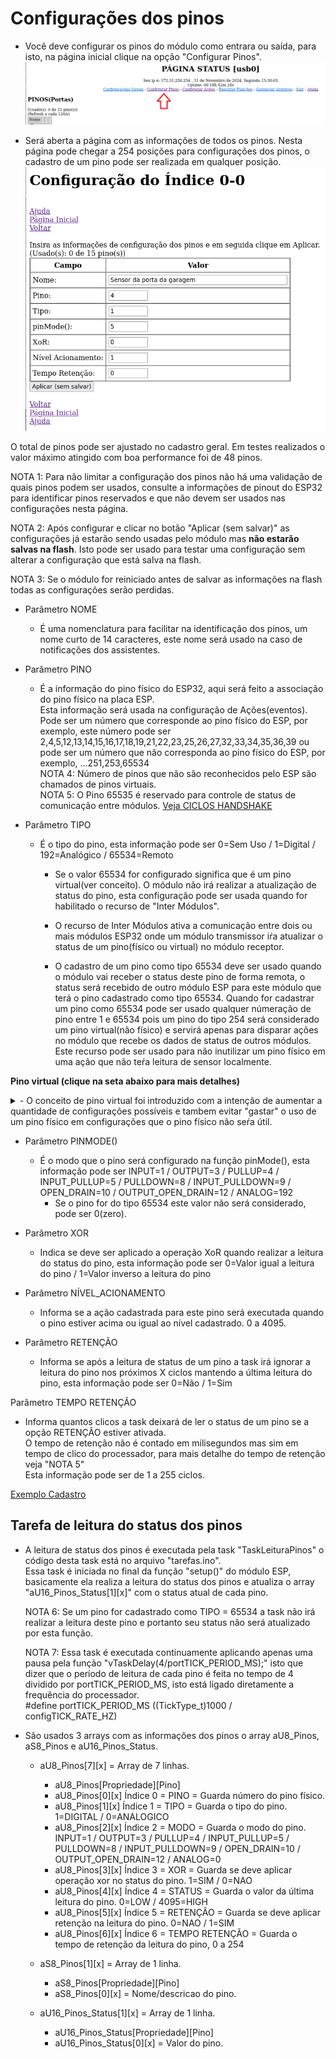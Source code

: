 # Configurações dos pinos

- Você deve configurar os pinos do módulo como entrara ou saída, para isto, na página inicial clique na opção "Configurar Pinos".<br>
![image](https://github.com/rede-analista/smcr/blob/develop/manual/telas/c_pinos_t0.png)


- Será aberta a página com as informações de todos os pinos. Nesta página pode chegar a 254 posições para configurações dos pinos, o cadastro de um pino pode ser realizada em qualquer posição.<br>
![image](https://github.com/rede-analista/smcr/blob/develop/manual/telas/c_pinos_t1.png)


O total de pinos pode ser ajustado no cadastro geral. Em testes realizados o valor máximo atingido com boa performance foi de 48 pinos.<br>


NOTA 1: Para não limitar a configuração dos pinos não há uma validação de quais pinos podem ser usados, consulte a informações de pinout do ESP32 para identificar pinos reservados e que não devem ser usados nas configurações nesta página.<br>

NOTA 2: Após configurar e clicar no botão "Aplicar (sem salvar)" as configurações já estarão sendo usadas pelo módulo mas **não estarão salvas na flash**. Isto pode ser usado para testar uma configuração sem alterar a configuração que está salva na flash.<br>

NOTA 3: Se o módulo for reiniciado antes de salvar as informações na flash todas as configurações serão perdidas.<br>

- Parâmetro NOME
  - É uma nomenclatura para facilitar na identificação dos pinos, um nome curto de 14 caracteres, este nome será usado na caso de notificações dos assistentes.

- Parâmetro PINO
  - É a informação do pino físico do ESP32, aqui será feito a associação do pino físico na placa ESP.<br>
    Esta informação será usada na configuração de Ações(eventos).<br>
    Pode ser um número que corresponde ao pino físico do ESP, por exemplo, este número pode ser 2,4,5,12,13,14,15,16,17,18,19,21,22,23,25,26,27,32,33,34,35,36,39 ou pode ser um número que não corresponda ao pino físico do ESP, por exemplo, ...251,253,65534<br>
    NOTA 4: Número de pinos que não são reconhecidos pelo ESP são chamados de pinos virtuais.<br>
    NOTA 5: O Pino 65535 é reservado para controle de status de comunicação entre módulos. [Veja CICLOS HANDSHAKE](intermod.md)

- Parâmetro TIPO
  - É o tipo do pino, esta informação pode ser 0=Sem Uso / 1=Digital / 192=Analógico / 65534=Remoto<br>
  
    - Se o valor 65534 for configurado significa que é um pino virtual(ver conceito). O módulo não irá realizar a atualização de status do pino, esta configuração pode ser usada quando for habilitado o recurso de "Inter Módulos".<br>

    - O recurso de Inter Módulos ativa a comunicação entre dois ou mais módulos ESP32 onde um módulo transmissor iŕa atualizar o status de um pino(físico ou virtual) no módulo receptor.<br>
    
    - O cadastro de um pino como tipo 65534 deve ser usado quando o módulo vai receber o status deste pino de forma remota, o status será recebido de outro módulo ESP para este módulo que terá o pino cadastrado como tipo 65534. Quando for cadastrar um pino como 65534 pode ser usado qualquer númeração de pino entre 1 e 65534 pois um pino do tipo 254 será considerado um pino virtual(não físico) e servirá apenas para disparar ações no módulo que recebe os dados de status de outros módulos. Este recurso pode ser usado para não inutilizar um pino físico em uma ação que não teŕa leitura de sensor localmente.

**Pino virtual (clique na seta abaixo para mais detalhes)**
<details>
<summary>- O conceito de pino virtual foi introduzido com a intenção de aumentar a quantidade de configurações possíveis e tambem evitar "gastar" o uso de um pino físico em configurações que o pino físico não seŕa útil.</summary>

- Considere um ambiente em que tem vários módulos com várias funções, neste tipo de ambiente facilmente voce pode se impedido de usar pinos iguais entre módulos devido a conflito de identificação de pinos, ou ainda ter poucos pinos disponíveis para realizar suas configurações.<br>

![image](https://github.com/rede-analista/smcr/assets/66534023/dad9435f-d5d1-4067-8ddc-a44d8a553e3c)

<br>
<br>
<br>
<br>
  - Imagine de voce possui um módulo que tem um botão e um buzzer como se fosse uma campainha no portão.<br>
  - Imagine que também possui um segundo módulo que fica dentro de casa para receber a informação que a campainha foi acionada.<br>
<br>
<br>
<br>
<br>
<br>
<br>
- Exemplo de funcionamento SEM USAR o recurso de pino virtual.<br>

![image](https://github.com/rede-analista/smcr/assets/66534023/03f72273-b3f5-430e-bd5b-9b980666265d)


<br>
<br>  
  - Veja que o pino de origem precisa se o mesmo nas duas placas. Considerando que uma placa esp possui em média 25 pinos GPIO, poderíamos ter no máximo 12 pinos de entrada e 12 pinos de saída póis para cada saída precisamos de uma entrada.<br>
    - Pino Origem == Pino de entrada == Pino de sensor (botão, reed switch, etc.).<br>
    - Pino Destino == Pino de saída == Pino de controle (buzzer, led, relé, etc.).<br>
  - Para acionar uma saída(pino destino) é preciso ter uma entrada(pino origem).<br>
  - Quando o botão for acionado, o transmissor vai enviar a informação que o pino 4 foi acionado para o receptor. O receptor recbe a informação do pino 4 acionado e também aciona o pino 23.<br>
  - Neste caso o pino 4 do módulo receptor NÃO PODERÁ mais ser usado para outra função mesmo que não tenha nehum sensor físico associado ao pino 4.<br>
  - Se quiser configurar um módulo como central onde não teŕa nenhum sensor conectado na central poderá ter apenas 12 pinos de saídas para indicar alertas pois outros 12 pinos serão usados como entrada.<br>
<br>
<br>
<br>
<br>
<br>
<br>
- Exemplo de funcionamento USANDO o recurso de pino virtual.<br>

![image](https://github.com/rede-analista/smcr/assets/66534023/b1ed2a10-05e4-434a-8ed4-cbd0044842a9)

 
  - Veja que o pino de origem precisa se o mesmo nas duas placas, porém, voce bão está usando um número de pino físico válido. Neste caso as 25 GPIO poderão ser usadas como saídas (destinos) para informar alertas.<br>
    - Pino Origem == Pino de entrada == Pino de sensor (botão, reed switch, etc.).<br>
    - Pino Destino == Pino de saída == Pino de controle (buzzer, led, relé, etc.).<br>
  - Para acionar uma saída(pino destino) é preciso ter uma entrada(pino origem).<br>
  - Quando o botão for acionado, o transmissor vai enviar a informação que o pino 200 foi acionado para o receptor. O receptor recbe a informação do pino 200 acionado e também aciona o pino 23.<br>
  - Neste caso o pino 4 do módulo receptor PODERÁ mais ser usado para outra função.<br>
  - Se quiser configurar um módulo como central onde não teŕa nenhum sensor conectado na central poderá ter 25 pinos de saídas para indicar alertas pois os pinos de entrada serão virtuais.<br>
<br>
<br>
<br>
<br>
<br>
<br>
- Exemplo de funcionamento USANDO o recurso de pino virtual com 2 módulos transmissores.<br>

![image](https://github.com/rede-analista/smcr/assets/66534023/17c1ca37-a390-4538-9917-cc247e9d641b)


  - Veja que o pino de origem precisa se o mesmo nas duas placas, porém, voce bão está usando um número de pino físico válido. Neste caso as 25 GPIO poderão ser usadas como saídas (destinos) para informar alertas.<br>
    - Pino Origem == Pino de entrada == Pino de sensor (botão, reed switch, etc.).<br>
    - Pino Destino == Pino de saída == Pino de controle (buzzer, led, relé, etc.).<br>
  - Para acionar uma saída(pino destino) é preciso ter uma entrada(pino origem).<br>
  - Note que não precisa haver relação entre os pinos das placas transmissores e receptoras. Precisa apenas ficar atento ao conflito de pinos em ums mesma placa.
<br>
<br>
<br>
<br>
<br>
<br>
</details>
    

- Parâmetro PINMODE()
  - É o modo que o pino será configurado na função pinMode(), esta informação pode ser INPUT=1 / OUTPUT=3 / PULLUP=4 / INPUT_PULLUP=5 / PULLDOWN=8 / INPUT_PULLDOWN=9 / OPEN_DRAIN=10 / OUTPUT_OPEN_DRAIN=12 / ANALOG=192<br>
    - Se o pino for do tipo 65534 este valor não será considerado, pode ser 0(zero).

- Parâmetro XOR
  - Indica se deve ser aplicado a operação XoR quando realizar a leitura do status do pino, esta informação pode ser 0=Valor igual a leitura do pino / 1=Valor inverso a leitura do pino<br>

- Parâmetro NÍVEL_ACIONAMENTO
  - Informa se a ação cadastrada para este pino será executada quando o pino estiver acima ou igual ao nível cadastrado. 0 a 4095.

- Parâmetro RETENÇÃO
  - Informa se após a leitura de status de um pino a task irá ignorar a leitura do pino nos próximos X ciclos mantendo a última leitura do pino, esta informação pode ser 0=Não / 1=Sim<br>

Parâmetro TEMPO RETENÇÃO
  - Informa quantos clicos a task deixará de ler o status de um pino se a opção RETENÇÃO estiver ativada.<br>
    O tempo de retenção não é contado em milisegundos mas sim em tempo de clico do processador, para mais detalhe do tempo de retenção veja "NOTA 5"<br>
    Esta informação pode ser de 1 a 255 ciclos.

[Exemplo Cadastro](excadpino.md)



##


## Tarefa de leitura do status dos pinos

- A leitura de status dos pinos é executada pela task "TaskLeituraPinos" o código desta task está no arquivo "tarefas.ino".<br>
  Essa task é iniciada no final da função "setup()" do módulo ESP, basicamente ela realiza a leitura do status dos pinos e atualiza o array "aU16_Pinos_Status[1][x]" com o status atual de cada pino.<br>

  NOTA 6: Se um pino for cadastrado como TIPO = 65534 a task não irá realizar a leitura deste pino e portanto seu status não será atualizado por esta função.

  NOTA 7: Essa task é executada continuamente aplicando apenas uma pausa pela função "vTaskDelay(4/portTICK_PERIOD_MS);" isto que dizer que o período de leitura de cada pino é feita no tempo de 4 dividido por portTICK_PERIOD_MS, isto está ligado diretamente a frequência do processador.<br>
          #define portTICK_PERIOD_MS ((TickType_t)1000 / configTICK_RATE_HZ)

- São usados 3 arrays com as informações dos pinos o array aU8_Pinos, aS8_Pinos e aU16_Pinos_Status.<br>

  - aU8_Pinos[7][x] = Array de 7 linhas.
    - aU8_Pinos[Propriedade][Pino]
    - aU8_Pinos[0][x] Índice 0 = PINO           = Guarda número do pino físico.
    - aU8_Pinos[1][x] Índice 1 = TIPO           = Guarda o tipo do pino. 1=DIGITAL / 0=ANALOGICO
    - aU8_Pinos[2][x] Índice 2 = MODO           = Guarda o modo do pino. INPUT=1 / OUTPUT=3 / PULLUP=4 / INPUT_PULLUP=5 / PULLDOWN=8 / INPUT_PULLDOWN=9 / OPEN_DRAIN=10 / OUTPUT_OPEN_DRAIN=12 / ANALOG=0
    - aU8_Pinos[3][x] Índice 3 = XOR            = Guarda se deve aplicar operação xor no status do pino.  1=SIM / 0=NAO
    - aU8_Pinos[4][x] Índice 4 = STATUS         = Guarda o valor da última leitura do pino.  0=LOW / 4095=HIGH
    - aU8_Pinos[5][x] Índice 5 = RETENÇÃO       = Guarda se deve aplicar retenção na leitura do pino. 0=NAO / 1=SIM
    - aU8_Pinos[6][x] Índice 6 = TEMPO RETENÇÃO = Guarda o tempo de retenção da leitura do pino, 0 a 254


  - aS8_Pinos[1][x] = Array de 1 linha.
    - aS8_Pinos[Propriedade][Pino]
    - aS8_Pinos[0][x] = Nome/descricao do pino.


  - aU16_Pinos_Status[1][x] = Array de 1 linha.
    - aU16_Pinos_Status[Propriedade][Pino]
    - aU16_Pinos_Status[0][x] = Valor do pino.

